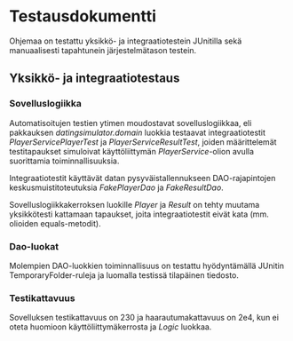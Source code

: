 # Testausdokumentti
Ohjemaa on testattu yksikkö- ja integraatiotestein JUnitilla sekä manuaalisesti tapahtunein järjestelmätason testein.
## Yksikkö- ja integraatiotestaus
### Sovelluslogiikka
Automatisoitujen testien ytimen moudostavat sovelluslogiikkaa, eli pakkauksen _datingsimulator.domain_ luokkia testaavat 
integraatiotestit _PlayerServicePlayerTest_ ja _PlayerServiceResultTest_, joiden määrittelemät testitapaukset simuloivat 
käyttöliittymän _PlayerService_-olion avulla suorittamia toiminnallisuuksia.

Integraatiotestit käyttävät datan pysyväistallennukseen DAO-rajapintojen keskusmuistitoteutuksia _FakePlayerDao_ ja 
_FakeResultDao_.

Sovelluslogiikkakerroksen luokille _Player_ ja _Result_ on tehty muutama yksikkötesti kattamaan tapaukset, joita 
integraatiotestit eivät kata (mm. olioiden equals-metodit).

### Dao-luokat
Molempien DAO-luokkien toiminnallisuus on testattu hyödyntämällä JUnitin TemporaryFolder-ruleja ja luomalla testissä 
tilapäinen tiedosto.

### Testikattavuus
Sovelluksen testikattavuus on 230 ja haarautumakattavuus on 2e4, kun ei oteta huomioon käyttöliittymäkerrosta ja _Logic_ luokkaa.

